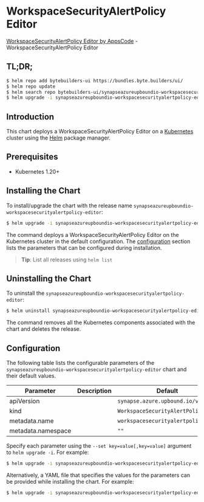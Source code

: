 # WorkspaceSecurityAlertPolicy Editor

[WorkspaceSecurityAlertPolicy Editor by AppsCode](https://byte.builders) - WorkspaceSecurityAlertPolicy Editor

## TL;DR;

```bash
$ helm repo add bytebuilders-ui https://bundles.byte.builders/ui/
$ helm repo update
$ helm search repo bytebuilders-ui/synapseazureupboundio-workspacesecurityalertpolicy-editor --version=v0.4.18
$ helm upgrade -i synapseazureupboundio-workspacesecurityalertpolicy-editor bytebuilders-ui/synapseazureupboundio-workspacesecurityalertpolicy-editor -n default --create-namespace --version=v0.4.18
```

## Introduction

This chart deploys a WorkspaceSecurityAlertPolicy Editor on a [Kubernetes](http://kubernetes.io) cluster using the [Helm](https://helm.sh) package manager.

## Prerequisites

- Kubernetes 1.20+

## Installing the Chart

To install/upgrade the chart with the release name `synapseazureupboundio-workspacesecurityalertpolicy-editor`:

```bash
$ helm upgrade -i synapseazureupboundio-workspacesecurityalertpolicy-editor bytebuilders-ui/synapseazureupboundio-workspacesecurityalertpolicy-editor -n default --create-namespace --version=v0.4.18
```

The command deploys a WorkspaceSecurityAlertPolicy Editor on the Kubernetes cluster in the default configuration. The [configuration](#configuration) section lists the parameters that can be configured during installation.

> **Tip**: List all releases using `helm list`

## Uninstalling the Chart

To uninstall the `synapseazureupboundio-workspacesecurityalertpolicy-editor`:

```bash
$ helm uninstall synapseazureupboundio-workspacesecurityalertpolicy-editor -n default
```

The command removes all the Kubernetes components associated with the chart and deletes the release.

## Configuration

The following table lists the configurable parameters of the `synapseazureupboundio-workspacesecurityalertpolicy-editor` chart and their default values.

|     Parameter      | Description |                    Default                    |
|--------------------|-------------|-----------------------------------------------|
| apiVersion         |             | <code>synapse.azure.upbound.io/v1beta1</code> |
| kind               |             | <code>WorkspaceSecurityAlertPolicy</code>     |
| metadata.name      |             | <code>workspacesecurityalertpolicy</code>     |
| metadata.namespace |             | <code>""</code>                               |


Specify each parameter using the `--set key=value[,key=value]` argument to `helm upgrade -i`. For example:

```bash
$ helm upgrade -i synapseazureupboundio-workspacesecurityalertpolicy-editor bytebuilders-ui/synapseazureupboundio-workspacesecurityalertpolicy-editor -n default --create-namespace --version=v0.4.18 --set apiVersion=synapse.azure.upbound.io/v1beta1
```

Alternatively, a YAML file that specifies the values for the parameters can be provided while
installing the chart. For example:

```bash
$ helm upgrade -i synapseazureupboundio-workspacesecurityalertpolicy-editor bytebuilders-ui/synapseazureupboundio-workspacesecurityalertpolicy-editor -n default --create-namespace --version=v0.4.18 --values values.yaml
```
